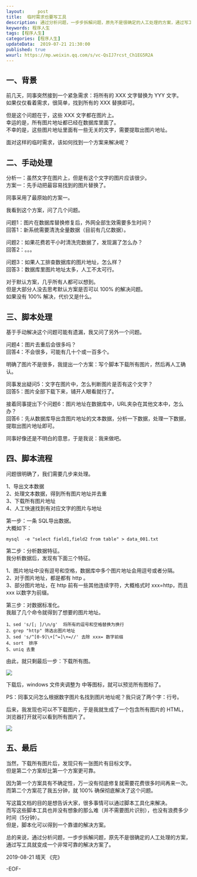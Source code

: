 ```yaml
---   
layout:     post  
title:  临时需求也要写工具  
description: 通过分析问题，一步步拆解问题，原先不是很确定的人工处理的方案，通过写工具就变成一个非常可靠的解决方案了。      
keywords: 程序人生  
tags: [程序人生]  
categories: [程序人生]  
updateData:  2019-07-21 21:30:00  
published: true  
wxurl: https://mp.weixin.qq.com/s/vc-QsIJ7rcst_Ch1EG5R2A  
---  
```



## 一、背景  


前几天，同事突然接到一个紧急需求：将所有的 XXX 文字替换为 YYY 文字。  
如果仅仅看着需求，很简单，找到所有的 XXX 替换即可。  


但是这个问题在于，这些 XXX 文字都在图片上。  
幸运的是，所有图片地址都已经在数据库里面了。  
不幸的是，这些图片地址里面有一些无关的文字，需要提取出图片地址。  


面对这样的临时需求，该如何找到一个方案来解决呢？  


## 二、手动处理  


分析一：虽然文字在图片上，但是有这个文字的图片应该很少。  
方案一：先手动把最容易找到的图片替换了。  


同事采用了最原始的方案一。  


我看到这个方案，问了几个问题。  


问题1：图片在数据库替换修复后，外网全部生效需要多生时间？  
回答1：新系统需要清洗全量数据（目前有几亿数据）。  


问题2：如果花费若干小时清洗完数据了，发现漏了怎么办？  
回答2：。。。  


问题3：如果人工排查数据库的图片地址，怎么样？  
回答3：数据库里图片地址太多，人工不太可行。  


对于默认方案，几乎所有人都可以想到。  
但是大部分人没去思考默认方案是否可以 100% 的解决问题。  
如果没有 100% 解决，代价又是什么。  


## 三、脚本处理  


基于手动解决这个问题可能有遗漏，我又问了另外一个问题。  


问题4：图片去重后会很多吗？  
回答4：不会很多，可能有几十个或一百多个。  


明确了图片不是很多，我提出一个方案：写个脚本下载所有图片，然后再人工确认。  


同事发出疑问5：文字在图片中，怎么判断图片是否有这个文字？  
回答5：图片全部下载下来，铺开人眼看就行了。  


接着同事提出下个问题6：图片地址在数据库中，URL夹杂在其他文本中，怎么办？  
回答6：先从数据库导出含图片地址的文本数据，分析一下数据，处理一下数据，提取出图片地址即可。  


同事好像还是不明白的意思，于是我说：我来做吧。  


## 四、脚本流程  


问题很明确了，我们需要几步来处理。  


1、导出文本数据  
2、处理文本数据，得到所有图片地址并去重  
3、下载所有图片地址  
4、人工快速找到有对应文字的图片与地址  


第一步：一条 SQL导出数据。  
大概如下：  


```
mysql  -e "select field1,field2 from table" > data_001.txt
```


第二步：分析数据特征。  
我分析数据后，发现有下面三个特征。  


1、图片地址中没有逗号和空格，数据库中多个图片地址会用逗号或者分隔。  
2、对于图片地址，都是都有 http 。  
3、部分图片地址，在 http 前有一些其他连续字符，大概格式时 xxx=http，而且 xxx 以数字为前缀。  


第三步：对数据标准化。  
我敲了几个命令就得到了想要的图片地址。  


```
1、sed 's/[; ]/\n/g'  将所有的逗号和空格替换为换行
2、grep "http" 筛选出图片地址
3、sed 's/^[0-9]\+[^=]\+=//' 去除 xxx= 数字前缀
4、sort  排序
5、uniq 去重
```


由此，就只剩最后一步：下载所有图。  


![](http://res2019.tiankonguse.com/images/2019/08/21/001.png)


下载后，windows 文件夹调整为 中等图标，就可以预览所有图标了。  


PS：同事又问怎么根据数字图片名找到图片地址呢？我只说了两个字：行号。  


后来，我发现也可以不下载图片，于是我就生成了一个包含所有图片的 HTML， 浏览器打开就可以看到所有图片了。  


![](http://res2019.tiankonguse.com/images/2019/08/21/002.png)


## 五、最后  


当然，下载所有图片后，发现只有一张图片有目标文字。  
但是第二个方案却比第一个方案更可靠。  


因为第一个方案具有不确定性，万一没有彻底修复就需要花费很多时间再来一次。  
而第二个方案花了我五分钟，就 100% 确保彻底解决了这个问题。  


写这篇文档的目的是想告诉大家，很多事情可以通过脚本工具化来解决。  
而写这些脚本工具也并没有想象的那么难（并不需要图片识别），也没有浪费多少时间（5分钟）。  
但是，脚本化可以得到一个靠谱的解决方案。  


总的来说，通过分析问题，一步步拆解问题，原先不是很确定的人工处理的方案，通过写工具就变成一个非常可靠的解决方案了。  


2019-08-21 晴天
《完》

-EOF-  

